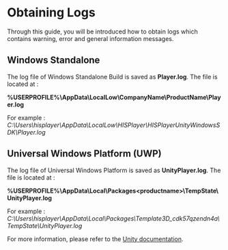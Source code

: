 # Obtaining Logs

Through this guide, you will be introduced how to obtain logs which contains warning, error and general information messages. 

## Windows Standalone
The log file of Windows Standalone Build is saved as **Player.log**. The file is located at : 

**%USERPROFILE%\AppData\LocalLow\CompanyName\ProductName\Player.log**

For example : *C:\Users\hisplayer\AppData\LocalLow\HISPlayer\HISPlayerUnityWindowsSDK\Player.log*

## Universal Windows Platform (UWP)
The log file of Universal Windows Platform is saved as **UnityPlayer.log**. The file is located at : 

**%USERPROFILE%\AppData\Local\Packages\<productname>\TempState\UnityPlayer.log**

For example : *C:\Users\hisplayer\AppData\Local\Packages\Template3D_cdk57qzendn4a\TempState\UnityPlayer.log*

For more information, please refer to the <a href="https://docs.unity3d.com/Manual/LogFiles.html">Unity documentation</a>. 
